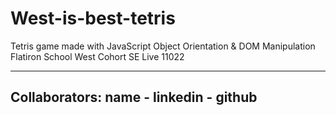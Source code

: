 # West-is-best-tetris
Tetris game made with JavaScript Object Orientation &amp; DOM Manipulation 
Flatiron School West Cohort SE Live 11022

--------------------------------------------
Collaborators: 
name - linkedin - github
--------------------------------------------
